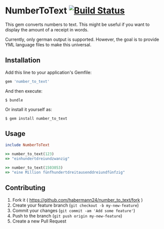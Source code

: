 # NumberToText [![Build Status](https://travis-ci.org/habermann24/number_to_text.svg?branch=master)](https://travis-ci.org/habermann24/number_to_text)

This gem converts numbers to text. This might be useful if you want to display the amount of a receipt in words.

Currently, only german output is supported. However, the goal is to provide YML language files to make this universal.

## Installation

Add this line to your application's Gemfile:

```ruby
gem 'number_to_text'
```

And then execute:

    $ bundle

Or install it yourself as:

    $ gem install number_to_text

## Usage

```ruby
include NumberToText

>> number_to_text(123)
=> "einhundertdreiundzwanzig"

>> number_to_text(1503053)
=> "eine Million fünfhundertdreitausenddreiundfünfzig"
```

## Contributing

1. Fork it ( https://github.com/habermann24/number_to_text/fork )
2. Create your feature branch (`git checkout -b my-new-feature`)
3. Commit your changes (`git commit -am 'Add some feature'`)
4. Push to the branch (`git push origin my-new-feature`)
5. Create a new Pull Request
